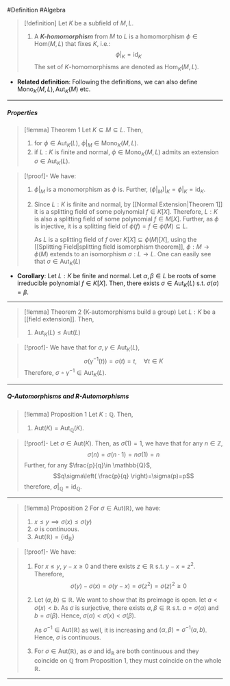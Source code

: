 #Definition #Algebra 

> [!definition]
> Let $K$ be a subfield of $M,L$. 
> 1. A ***$K$-homomorphism*** from $M$ to $L$ is a homomorphism $\phi\in \text{Hom}(M,L)$ that fixes $K$, i.e.:$$\phi|_{K}=\text{id}_{K}$$The set of $K$-homomorphisms are denoted as $\text{Hom}_{K}(M,L)$.
- **Related definition**: Following the definitions, we can also define $\text{Mono}_{K}(M,L), \text{Aut}_{K}(M)$ etc. 
---
##### Properties
> [!lemma] Theorem 1
> Let $K\subseteq M\subseteq L$. Then, 
> 1. for $\phi\in \text{Aut}_{K}(L)$, $\phi|_{M}\in \text{Mono}_{K}(M,L)$.
> 2. if $L:K$ is finite and normal, $\phi\in \text{Mono}_{K}(M,L)$ admits an extension $\sigma\in \text{Aut}_{K}(L)$.

> [!proof]-
> We have:
> 1. $\phi|_{M}$ is a monomorphism as $\phi$ is. Further, $(\phi|_{M})|_{K}=\phi|_{K}=\text{id}_{K}$.
> 2. Since $L:K$ is finite and normal, by [[Normal Extension|Theorem 1]] it is a splitting field of some polynomial $f\in K[X]$. Therefore, $L:K$ is also a splitting field of some polynomial $f\in M[X]$. Further, as $\phi$ is injective, it is a splitting field of $\phi(f)=f\in \phi(M)\subseteq L$. 
>    
>    As $L$ is a splitting field of $f$ over $K[X]\subseteq \phi(M)[X]$, using the [[Splitting Field|splitting field isomorphism theorem]], $\phi:M\to \phi(M)$ extends to an isomorphism $\sigma:L\to L$. One can easily see that $\sigma\in \text{Aut}_{K}(L)$
- **Corollary**: Let $L:K$ be finite and normal. Let $\alpha,\beta\in L$ be roots of some irreducible polynomial $f\in K[X]$. Then, there exists $\sigma\in \text{Aut}_{K}(L)$ s.t. $\sigma(\alpha)=\beta$. 
---
> [!lemma] Theorem 2 (K-automorphisms build a group)
> Let $L:K$ be a [[field extension]]. Then, 
> 1. $\text{Aut}_{K}(L)\leq \text{Aut}(L)$ 

> [!proof]-
> We have that for $\sigma,\gamma\in \text{Aut}_{K}(L)$, $$\sigma (\gamma ^{-1}(t))=\sigma(t)=t,\quad \forall t\in K$$Therefore, $\sigma \circ\gamma ^{-1}\in \text{Aut}_{K}(L)$. 
---
##### Q-Automorphisms and R-Automorphisms
> [!lemma] Proposition 1
> Let $K:\mathbb{Q}$. Then, 
> 1. $\text{Aut}(K)=\text{Aut}_{\mathbb{Q}}(K)$.

> [!proof]-
> Let $\sigma\in \text{Aut}(K)$. Then, as $\sigma(1)=1$, we have that for any $n\in \mathbb{Z}$, $$\sigma(n)=\sigma(n\cdot 1)=n\sigma(1)=n$$Further, for any $\frac{p}{q}\in \mathbb{Q}$, $$q\sigma\left( \frac{p}{q} \right)=\sigma(p)=p$$therefore, $\sigma|_{\mathbb{Q}}=\text{id}_{\mathbb{Q}}$.
---
> [!lemma] Proposition 2
> For $\sigma\in \text{Aut}(\mathbb{R})$, we have:
> 1. $x\leq y\implies\sigma(x)\leq\sigma(y)$
> 2. $\sigma$ is continuous.
> 3. $\text{Aut}(\mathbb{R})=\{ \text{id}_{\mathbb{R}} \}$

> [!proof]-
> We have:
> 1. For $x\leq y$, $y-x\geq 0$ and there exists $z\in \mathbb{R}$ s.t. $y-x=z^{2}$. Therefore, $$\sigma(y)-\sigma(x)=\sigma(y-x)=\sigma(z^{2})=\sigma(z)^{2}\geq 0$$
> 2. Let $(a,b)\subseteq \mathbb{R}$. We want to show that its preimage is open. let $a<\sigma(x)< b$. As $\sigma$ is surjective, there exists $\alpha,\beta\in \mathbb{R}$ s.t. $a=\sigma(\alpha)$ and $b=\sigma(\beta)$. Hence, $\sigma(\alpha)<\sigma(x)<\sigma(\beta)$. 
>    
>    As $\sigma ^{-1}\in \text{Aut}(\mathbb{R})$ as well, it is increasing and $(\alpha,\beta)=\sigma ^{-1}(a,b)$. Hence, $\sigma$ is continuous.
>  3. For $\sigma\in \text{Aut}(\mathbb{R})$, as $\sigma$ and $\text{id}_{\mathbb{R}}$ are both continuous and they coincide on $\mathbb{Q}$ from Proposition 1, they must coincide on the whole $\mathbb{R}$. 
---
